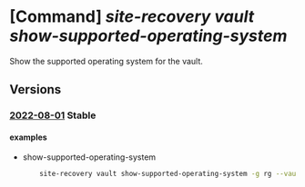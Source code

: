 # [Command] _site-recovery vault show-supported-operating-system_

Show the supported operating system for the vault.

## Versions

### [2022-08-01](/Resources/mgmt-plane/L3N1YnNjcmlwdGlvbnMve30vcmVzb3VyY2Vncm91cHMve30vcHJvdmlkZXJzL21pY3Jvc29mdC5yZWNvdmVyeXNlcnZpY2VzL3ZhdWx0cy97fS9yZXBsaWNhdGlvbnN1cHBvcnRlZG9wZXJhdGluZ3N5c3RlbXM=/2022-08-01.xml) **Stable**

<!-- mgmt-plane /subscriptions/{}/resourcegroups/{}/providers/microsoft.recoveryservices/vaults/{}/replicationsupportedoperatingsystems 2022-08-01 -->

#### examples

- show-supported-operating-system
    ```bash
        site-recovery vault show-supported-operating-system -g rg --vault-name vault_name
    ```

